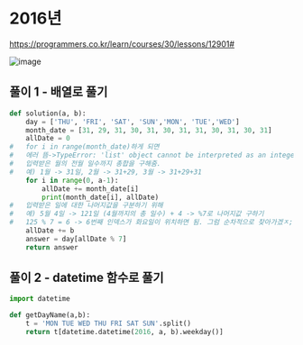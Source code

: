 # 2016년
https://programmers.co.kr/learn/courses/30/lessons/12901#

![image](https://user-images.githubusercontent.com/30613069/158045081-513f7c04-b94e-4d52-9a24-f00293fb0df7.png)

## 풀이 1 - 배열로 풀기

``` python
def solution(a, b):
    day = ['THU', 'FRI', 'SAT', 'SUN','MON', 'TUE','WED']
    month_date = [31, 29, 31, 30, 31, 30, 31, 31, 30, 31, 30, 31]
    allDate = 0
#   for i in range(month_date)하게 되면
#   에러 뜸->TypeError: 'list' object cannot be interpreted as an integer
#   입력받은 월의 전월 일수까지 총합을 구해줌.
#   예) 1월 -> 31일, 2월 -> 31+29, 3월 -> 31+29+31
    for i in range(0, a-1):
        allDate += month_date[i]
        print(month_date[i], allDate)
#   입력받은 일에 대한 나머지값을 구분하기 위해
#   예) 5월 4일 -> 121일 (4월까지의 총 일수) + 4 -> %7로 나머지값 구하기
#   125 % 7 = 6 -> 6번째 인덱스가 화요일이 위치하면 됨. 그럼 순차적으로 찾아가겠ㅈ;..
    allDate += b
    answer = day[allDate % 7]
    return answer
```

## 풀이 2 - datetime 함수로 풀기

```python
import datetime

def getDayName(a,b):
    t = 'MON TUE WED THU FRI SAT SUN'.split()
    return t[datetime.datetime(2016, a, b).weekday()]

```

